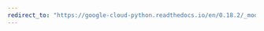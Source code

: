 ```yaml
---
redirect_to: "https://google-cloud-python.readthedocs.io/en/0.18.2/_modules/gcloud/bigtable/row_data.html"
---
```

